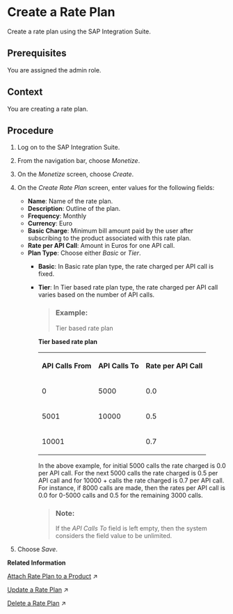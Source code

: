 <!-- copyb57bc3b195854070a7e648d244ace828 -->

# Create a Rate Plan

Create a rate plan using the SAP Integration Suite.



<a name="copyb57bc3b195854070a7e648d244ace828__prereq_iqk_hsp_bz"/>

## Prerequisites

You are assigned the admin role.



## Context

You are creating a rate plan.



## Procedure

1.  Log on to the SAP Integration Suite.

2.  From the navigation bar, choose *Monetize*.

3.  On the *Monetize* screen, choose *Create*.

4.  On the *Create Rate Plan* screen, enter values for the following fields:

    -   **Name**: Name of the rate plan.
    -   **Description**: Outline of the plan.
    -   **Frequency**: Monthly
    -   **Currency**: Euro
    -   **Basic Charge**: Minimum bill amount paid by the user after subscribing to the product associated with this rate plan.
    -   **Rate per API Call**: Amount in Euros for one API call.
    -   **Plan Type**: Choose either *Basic* or *Tier*.
        -   **Basic**: In Basic rate plan type, the rate charged per API call is fixed.
        -   **Tier**: In Tier based rate plan type, the rate charged per API call varies based on the number of API calls.

            > ### Example:  
            > Tier based rate plan

            **Tier based rate plan**


            <table>
            <tr>
            <th valign="top">

            API Calls From
            
            </th>
            <th valign="top">

            API Calls To
            
            </th>
            <th valign="top">

            Rate per API Call
            
            </th>
            </tr>
            <tr>
            <td valign="top">
            
            0
            
            </td>
            <td valign="top">
            
            5000
            
            </td>
            <td valign="top">
            
            0.0
            
            </td>
            </tr>
            <tr>
            <td valign="top">
            
            5001
            
            </td>
            <td valign="top">
            
            10000
            
            </td>
            <td valign="top">
            
            0.5
            
            </td>
            </tr>
            <tr>
            <td valign="top">
            
            10001
            
            </td>
            <td valign="top">
            

            
            </td>
            <td valign="top">
            
            0.7
            
            </td>
            </tr>
            </table>
            
            In the above example, for initial 5000 calls the rate charged is 0.0 per API call. For the next 5000 calls the rate charged is 0.5 per API call and for 10000 + calls the rate charged is 0.7 per API call. For instance, if 8000 calls are made, then the rates per API call is 0.0 for 0-5000 calls and 0.5 for the remaining 3000 calls.

            > ### Note:  
            > If the *API Calls To* field is left empty, then the system considers the field value to be unlimited.



5.  Choose *Save*.


**Related Information**  


[Attach Rate Plan to a Product](https://help.sap.com/viewer/66d066d903c2473f81ec33acfe2ccdb4/Cloud/en-US/cc5c942e32df494785c33ba0fc0346f4.html "Attach a rate plan to a product using the API portal.") :arrow_upper_right:

[Update a Rate Plan](https://help.sap.com/viewer/66d066d903c2473f81ec33acfe2ccdb4/Cloud/en-US/b8c1e6b68be74ead8700f7f8be9baa8b.html "Update a rate plan using the API portal.") :arrow_upper_right:

[Delete a Rate Plan](https://help.sap.com/viewer/66d066d903c2473f81ec33acfe2ccdb4/Cloud/en-US/d4181ad418e4446e830c498d672204ff.html "Delete a rate plan using the API portal.") :arrow_upper_right:

